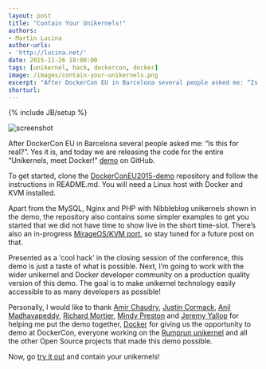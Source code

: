 ```yaml
---
layout: post
title: "Contain Your Unikernels!"
authors: 
- Martin Lucina
author-urls: 
- 'http://lucina.net/'
date: 2015-11-26 18:00:00
tags: [unikernel, hack, dockercon, docker]
image: /images/contain-your-unikernels.png
excerpt: "After DockerCon EU in Barcelona several people asked me: “Is this for real?”. Yes it is, and today we are releasing the code for the entire “Unikernels, meet Docker!” demo on GitHub."
shorturl: 
---
```

{% include JB/setup %}

![screenshot]({{BASE_PATH}}/images/contain-your-unikernels.png)

After DockerCon EU in Barcelona several people asked me: “Is this for real?”.
Yes it is, and today we are releasing the code for the entire “Unikernels, meet
Docker!” [demo][demopost] on GitHub.

To get started, clone the [DockerConEU2015-demo][github] repository and follow
the instructions in README.md. You will need a Linux host with Docker and KVM
installed.

Apart from the MySQL, Nginx and PHP with Nibbleblog unikernels shown in the
demo, the repository also contains some simpler examples to get you started
that we did not have time to show live in the short time-slot. There’s also an
in-progress [MirageOS/KVM port][miragekvm], so stay tuned for a future post on
that.

Presented as a ‘cool hack’ in the closing session of the conference, this demo
is just a taste of what is possible. Next, I’m going to work with the wider
unikernel and Docker developer community on a production quality version of
this demo. The goal is to make unikernel technology easily accessible to as
many developers as possible!

Personally, I would like to thank [Amir Chaudry][amir], [Justin
Cormack][justin], [Anil Madhavapeddy][avsm], [Richard Mortier][mort], [Mindy
Preston][mindy] and [Jeremy Yallop][yallop] for helping me put the demo
together, [Docker][docker] for giving us the opportunity to demo at DockerCon,
everyone working on the [Rumprun unikernel][rumprun] and all the other Open
Source projects that made this demo possible.

Now, go [try it out][github] and contain your unikernels!

[docker]: http://docker.com/
[rumprun]: http://wiki.rumpkernel.org/Repo:-rumprun
[github]: https://github.com/Unikernel-Systems/DockerConEU2015-demo
[demopost]: http://unikernel.org/blog/2015/unikernels-meet-docker/
[miragekvm]: https://github.com/mato/opam-rumprun
[yallop]: https://github.com/yallop
[mindy]: http://somerandomidiot.com
[avsm]: http://anil.recoil.org
[justin]: https://github.com/justincormack
[amir]: http://amirchaudhry.com/
[mort]: http://mort.io/
